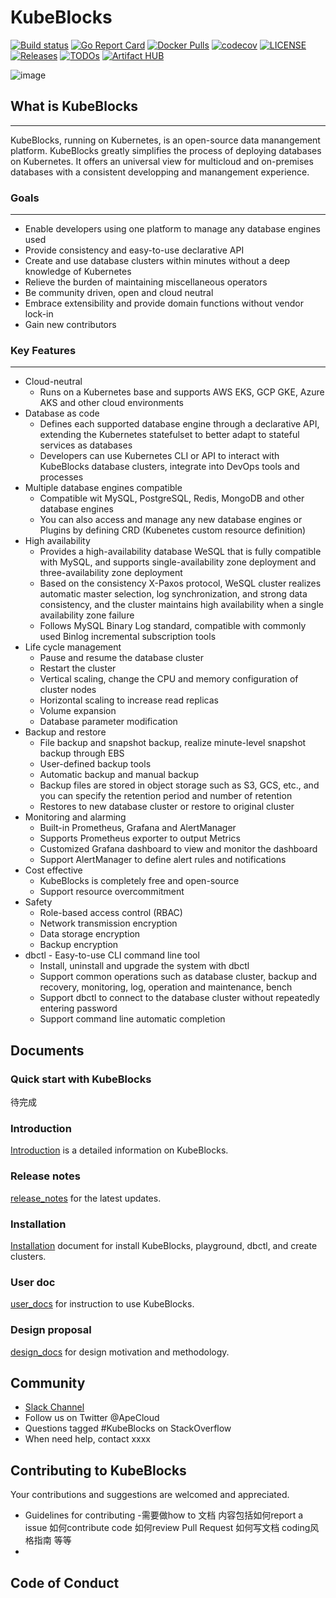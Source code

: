 # KubeBlocks

[![Build status](https://github.com/apecloud/kubeblocks/workflows/CICD-PUSH/badge.svg)](https://github.com/apecloud/kubeblocks/actions/workflows/cicd-push.yml)
[![Go Report Card](https://goreportcard.com/badge/github.com/apecloud/kubeblocks)](https://goreportcard.com/report/github.com/apecloud/kubeblocks)
[![Docker Pulls](https://img.shields.io/docker/pulls/apecloud/kubeblocks)](https://hub.docker.com/r/apecloud/kubeblocks)
[![codecov](https://codecov.io/gh/apecloud/kubeblocks/branch/main/graph/badge.svg?token=GEH4I1C80Y)](https://codecov.io/gh/apecloud/kubeblocks)
[![LICENSE](https://img.shields.io/github/license/apecloud/kubeblocks.svg?style=flat-square)](/LICENSE)
[![Releases](https://img.shields.io/github/release/apecloud/kubeblocks/all.svg?style=flat-square)](https://github.com/apecloud/kubeblocks/releases)
[![TODOs](https://img.shields.io/endpoint?url=https://api.tickgit.com/badge?repo=github.com/apecloud/kubeblocks)](https://www.tickgit.com/browse?repo=github.com/apecloud/kubeblocks)
[![Artifact HUB](https://img.shields.io/endpoint?url=https://artifacthub.io/badge/repository/apecloud)](https://artifacthub.io/packages/search?repo=apecloud)

![image](https://github.com/apecloud/kubeblocks/blob/support/rewrite_kb_introduction/docs/img/banner:-image-with:-ape-space.jpg)
## What is KubeBlocks
***
KubeBlocks, running on Kubernetes, is an open-source data manangement platform. KubeBlocks greatly simplifies the process of deploying databases on Kubernetes. It offers an universal view for multicloud and on-premises databases with a consistent developping and manangement experience.

### Goals
***
- Enable developers using one platform to manage any database engines used
- Provide consistency and easy-to-use declarative API
- Create and use database clusters within minutes without a deep knowledge of Kubernetes
- Relieve the burden of maintaining miscellaneous operators
- Be community driven, open and cloud neutral
- Embrace extensibility and provide domain functions without vendor lock-in
- Gain new contributors
### Key Features
***
- Cloud-neutral
  - Runs on a Kubernetes base and supports AWS EKS, GCP GKE, Azure AKS and other cloud environments
- Database as code
  - Defines each supported database engine through a declarative API, extending the Kubernetes statefulset to better adapt to stateful services as databases
  - Developers can use Kubernetes CLI or API to interact with KubeBlocks database clusters, integrate into DevOps tools and processes
- Multiple database engines compatible
  - Compatible wit MySQL, PostgreSQL, Redis, MongoDB and other database engines
  - You can also access and manage any new database engines or Plugins by defining CRD (Kubenetes custom resource definition)
- High availability
  - Provides a high-availability database WeSQL that is fully compatible with MySQL, and supports single-availability zone deployment and three-availability zone deployment
  - Based on the consistency X-Paxos protocol, WeSQL cluster realizes automatic master selection, log synchronization, and strong data consistency, and the cluster maintains high availability when a single availability zone failure
  - Follows MySQL Binary Log standard, compatible with commonly used Binlog incremental subscription tools
- Life cycle management
  - Pause and resume the database cluster
  - Restart the cluster
  - Vertical scaling, change the CPU and memory configuration of cluster nodes
  - Horizontal scaling to increase read replicas
  - Volume expansion
  - Database parameter modification
- Backup and restore
  - File backup and snapshot backup, realize minute-level snapshot backup through EBS
  - User-defined backup tools
  - Automatic backup and manual backup
  - Backup files are stored in object storage such as S3, GCS, etc., and you can specify the retention period and number of retention
  - Restores to new database cluster or restore to original cluster
- Monitoring and alarming
  - Built-in Prometheus, Grafana and AlertManager
  - Supports Prometheus exporter to output Metrics
  - Customized Grafana dashboard to view and monitor the dashboard
  - Support AlertManager to define alert rules and notifications
- Cost effective
  - KubeBlocks is completely free and open-source
  - Support resource overcommitment
- Safety
  - Role-based access control (RBAC)
  - Network transmission encryption
  - Data storage encryption
  - Backup encryption
- dbctl - Easy-to-use CLI command line tool
  - Install, uninstall and upgrade the system with dbctl
  - Support common operations such as database cluster, backup and recovery, monitoring, log, operation and maintenance, bench
  - Support dbctl to connect to the database cluster without repeatedly entering password
  - Support command line automatic completion

## Documents
### Quick start with KubeBlocks
待完成
### Introduction
[Introduction](https://github.com/apecloud/kubeblocks/tree/main/docs/user_docs/Introduction) is a detailed information on KubeBlocks.
### Release notes
[release_notes](https://github.com/apecloud/kubeblocks/tree/main/docs/release_notes) for the latest updates.
### Installation
[Installation](https://github.com/apecloud/kubeblocks/tree/main/docs/user_docs/installation) document for install KubeBlocks, playground, dbctl, and create clusters.
### User doc
[user_docs](https://github.com/apecloud/kubeblocks/tree/main/docs/user_docs) for instruction to use KubeBlocks.
### Design proposal
[design_docs](https://github.com/apecloud/kubeblocks/tree/main/docs/design_docs) for design motivation and methodology.

## Community


- [Slack Channel](https://kubeblocks.slack.com/ssb/redirect)
- Follow us on Twitter @ApeCloud
- Questions tagged #KubeBlocks on StackOverflow
- When need help, contact xxxx

## Contributing to KubeBlocks
Your contributions and suggestions are welcomed and appreciated.
- Guidelines for contributing -需要做how to 文档 内容包括如何report a issue 如何contribute code 如何review Pull Request 如何写文档 coding风格指南 等等
- 

## Code of Conduct






